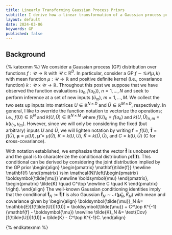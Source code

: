 ```yaml
---
title: Linearly Transforming Gaussian Process Priors
subtitle: I derive how a linear transformation of a Gaussian process prior influences the Gaussian process posterior, and consider some special cases.
layout: default
date: 2024-03-06
keywords: GP
published: false
---
```


## Background
{% katexmm %}
We consider a Gaussian process (GP) distribution over functions
$f: \mathcal{U} \to \mathbb{R}$ with $\mathcal{U} \subset \mathbb{R}^D$. In
particular, consider a GP $f \sim \mathcal{GP}(\mu, k)$ with mean function
$\mu: \mathcal{U} \to \mathbb{R}$ and positive definite kernel
(i.e., covariance function) $k: \mathcal{U} \times \mathcal{U} \to \mathbb{R}$.
Throughout this post we suppose that we have observed the function evaluations
$(u_n, f(u_n))$, $n = 1, \dots, N$ and seek to perform inference at a set of
new inputs $(\tilde{u}_m)$, $m = 1, \dots, M$. We collect the two sets up
inputs into matrices $U \in \mathbb{R}^{N \times D}$ and
$\tilde{U} \in \mathbb{R}^{M \times D}$, respectively. In general, I like to
override the function notation to vectorize the operations; i.e.,
$f(U) \in \mathbb{R}^N$ and $k(U, \tilde{U}) \in \mathbb{R}^{N \times M}$
where $f(U)_{n} = f(u_n)$ and $k(U, \tilde{U})_{n,m} = k(u_n, u_m)$.
However, since we will only be considering the fixed (but arbitrary) inputs
$U$ and $\tilde{U}$, we will lighten notation by writing $\mathbf{f} = f(U)$,
$\mathbf{\tilde{f}} = f(\tilde{U})$, $\boldsymbol{\mu} = \mu(U)$,
$\boldsymbol{\tilde{\mu}} = \mu(\tilde{U})$, $K = k(U,U)$,
$\tilde{K}=k(\tilde{U}, \tilde{U})$, and $C = k(U, \tilde{U})$ (C for
**c**ross-covariance).

With notation established, we emphasize that the vector $\mathbf{\tilde{f}}$
is unobserved and the goal is to characterize the conditional distribution
$p(\mathbf{\tilde{f}}|\mathbf{f})$. This conditional can be derived by
considering the joint distribution implied by the GP prior
\begin{align}
\begin{pmatrix} \mathbf{\tilde{f}} \newline \mathbf{f} \end{pmatrix}
\sim \mathcal{N}\left(\begin{pmatrix} \boldsymbol{\tilde{\mu}} \newline \boldsymbol{\mu} \end{pmatrix},
\begin{pmatrix} \tilde{K} \quad C^\top \newline C \quad K \end{pmatrix} \right).
\end{align}
The well-known Gaussian conditioning identities imply that the conditional
$\mathbf{\tilde{f}}_N := \mathbf{\tilde{f}}|\mathbf{f}$ is also Gaussian
$\mathbf{\tilde{f}}_N \sim \mathcal{N}(\boldsymbol{\tilde{\mu}}_N, \tilde{K}_N)$
with mean and covariance given by
\begin{align}
\boldsymbol{\tilde{\mu}}_N
&= \mathbb{E}[f(\tilde{U})|f(U)]
= \boldsymbol{\tilde{\mu}} + C^\top K^{-1}(\mathbf{f} - \boldsymbol{\mu}) \newline
\tilde{K}_N
&= \text{Cov}[f(\tilde{U})|f(U)] = \tilde{K} - C^\top K^{-1}C.
\end{align}

{% endkatexmm %}
